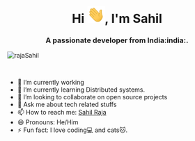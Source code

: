 <h1 align="center">Hi <img src="https://github.com/rajaSahil/rajaSahil/blob/main/images/Hi.gif" width="40px" />, I'm Sahil</h1>
<h3 align="center">A passionate developer from India:india:.</h3>
<p align="left"> <img src="https://komarev.com/ghpvc/?username=rajaSahil" alt="rajaSahil" /> </p>
<br />
   

- 🔭 I’m currently working 
- 🌱 I’m currently learning Distributed systems.
- 👯 I’m looking to collaborate on open source projects
- 💬 Ask me about tech related stuffs
- 📫 How to reach me: [Sahil Raja](https://www.linkedin.com/in/sahil-raja-1422b5143/)
- 😄 Pronouns: He/Him
- ⚡ Fun fact: I love coding:computer: and cats:cat:.
